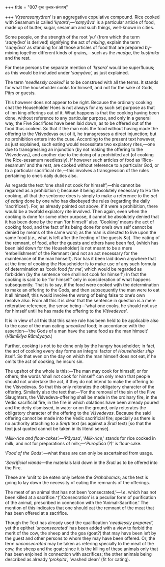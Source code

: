 +++
title = "007 वृथा कृसर-संयावम्"

+++
‘*Kṛsarasaṃyāran*’ is an aggregative copulative compound. Rice cooked
with Sesamum is called ‘*kṛsara*’;—‘*saṃyāva*’ is a particular article
of food, made up of butter, sugar, sesamum and such things, well-known
in cities.

Some people, on the strength of the root ‘*yu*’ (from which the term
‘*saṃyāva*’ is derived) signifying the act of *mixing*, explain the term
‘*saṃyāva*’ as standing for all those articles of food that are prepared
by-mixing together different kinds of grains,—such as the *mudga*, the
*kuṣṭhaka* and the rest.

For these persons the separate mention of ‘*kṛsara*’ would be
superfluous; as this would be included under ‘*saṃyāva*’, as just
explained.

The term ‘*needlessly cooked*’ is to be construed with all the terms. It
stands for what the householder cooks for himself, and not for the sake
of Gods, Pitṛs or guests.

This however does not appear to be right. Because the ordinary cooking
chat the Householder Hoes is not always for any such set purpose as that
of inn king offerings out of it. What happens is that the cooking having
been done, without reference to any particular purpose, and only in a
general way, the Five Sacrifices have been laid down, as to be offered
out of the food thus cooked. So that if the man eats the food without
having made the offering to the Viśvedevas out of it, he transgresses a
direct injunction; but no prohibition enters into the cuse. According to
the present text however, as just explained, such eating would
necessitate two expiatory rites,—one due to transgressing an injunction
(by not making the offering to the Viśvedevas), and another due to the
doing of a prohibited act (of cooking the Rice-sesamum needlessly). If
however such articles of food as ‘Rice-sesamum’ and the rest, are cooked
without reference to a particular God, or to a particular sacrificial
rite,—this involves a transgression of the rules pertaining to one’s
daily duties also.

As regards the text ‘one shall not cook for himself’,—this cannot be
regarded as a prohibition (; because it being absolutely necessary to Ho
the cooking, all that the sentence does is simply to make a reference to
the *act of eating* done by one who has disobeyed the rules (regarding
the daily ‘sacrifices’). For, as already pointed out above, if it were a
prohibition, there would be a twofold expiatory rite involved. Then
again, even when the cooking is done for some other purpose, it cannot
be absolutely denied that it has been done by the man ‘for himself’
also. ‘Cooking’ means the act of cooking food, and the fact of its being
done for one’s own self cannot be denied by means of the same word; as
the man is directed to live upon the same food (*i.e*., what is left
after the feeding of the guests &c). The eating of the remnant, of food,
after the guests and others have been fed, (which has been laid down for
the Householder) is not meant to be a mere ‘embellishment’ of the
Remnant (and not an act necessary for the maintenance of the man
himself). Nor has it been laid down anywhere that at the time of cooking
the Householder is to make use of any such formula of determination as
‘cook food *for me*’, which would be regarded as forbidden (by the
sentence ‘one shall not cook for himself’) In fact the cooking is said
to be ‘for himself’ only in consideration of what happens subsequently.
That is to say, if the food were cooked wjth the determination to make
an offering to the Gods, and then subsequently the man were to eat it
all himself, this would involve the wrong of being false to one’s own
resolve also. From all this it is clear that the sentence in question is
a mere reiterative reference, the sense being—‘what one cooks, he should
not use for himself until he has made the offering to the *Viśvedevas*’.

It is in view of all this that this same rule has been held to be
applicable also to the case of the man eating *uncooked* food; in
accordance with the assertion—‘the Gods of a man have the same food as
the man himselt’ (*Vālmīkīya Rāmāyaṇa*.)

Further, cooking is not to be done only by the hungry householder; in
fact, the act of cooking every day forms an integral factor of
*Householder ship* itself. So that even on the day on which the man
himself does not eat, if he omits the act of cooking, he incurs sin.

The upshot of the whole is this:—The man may cook for himself, or for
others; the words ‘shall not cook for himself’ can only mean that people
should not undertake the act, if they do not intend to make the offering
to the Viśvedevas. So that this only reiterates the obligatory character
of the offering. Similarly also the text that—‘For the removal of the
sin of the Five Slaughters, the Viśvedeva-offering shall be made in the
ordinary fire, in the Vedic sacrificial fire, in the fire in which
oblations have been already poured and the deity dismissed, in water or
on the ground, only reiterates the obligatory character of the offering
to the *Viśvedevas*. Because the said offering cannot be made into the
Vedic sacrificial fire; specially as there is no authority attaching to
a *Smṛti* text (as against a *Śruti* text) \[so that the text just
quoted cannot be taken in its literal sense\].

‘*Milk-rice and flour-cakes*’.—‘*Pāyasa*’, ‘*Milk-rice*,’ stands for
rice cooked in milk, and not for preparations of milk;—‘*Puroḍāśa* (?)’
is flour-cake.

‘*Food of the Gods*’:—what these are can only be ascertained from usage.

‘*Sacrificial viands*—the materials laid down in the *Śruti* as to be
offered into the Fire.

These are ‘unlit to be eaten only before the *Grahahomas*; as the text
is going to lay down the necessity of eating the remnants of the
offerings.

The meat of an animal that has not been ‘consecrated,’—*i.e*. which has
not been killed at a sacrifice.^(‘)Consecration’ is a peculiar form of
purification of the animal, prescribed in connection with the
‘Animal-Sacrifice.’ The mention of this indicates that one should eat
the remnant of the meat that has been offered at a sacrifice.

Though the Text has already used the qualification ‘*needlessly
prepared*’, yet the epithet ‘*unconsecrated*’ has been added with a view
to forbid the merit of the cow, the sheep and the goa (goat?) that may
have been left by the guest and other persons to whom they may have been
offered. Or, the term *unconsecrated* may be taken as refering specially
to the meat of the cow, the sheep and the goat; since it is the killing
of these animals only that has been enjoined in connection with
sacrifices; the other animals being described as already ‘*prokṣita*’,
‘washed clean’ (fit for cating).


